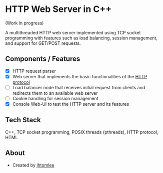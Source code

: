 # HTTP Web Server in C++

(Work in progress)

A multithreaded HTTP web server implemented using TCP socket programming with features such as load balancing, session management, and support for GET/POST requests.

## Components / Features
- [X] HTTP request parser
- [X] Web server that implements the basic functionalities of the [HTTP protocol](https://www.ietf.org/rfc/rfc2616.txt)
- [ ] Load balancer node that receives initial request from clients and redirects them to an available web server
- [ ] Cookie handling for session management
- [X] Console Web-UI to test the HTTP server and its features

## Tech Stack
C++, TCP socket programming, POSIX threads (pthreads), HTTP protocol, HTML

## About
* Created by [jhtomlee](https://github.com/jhtomlee)
